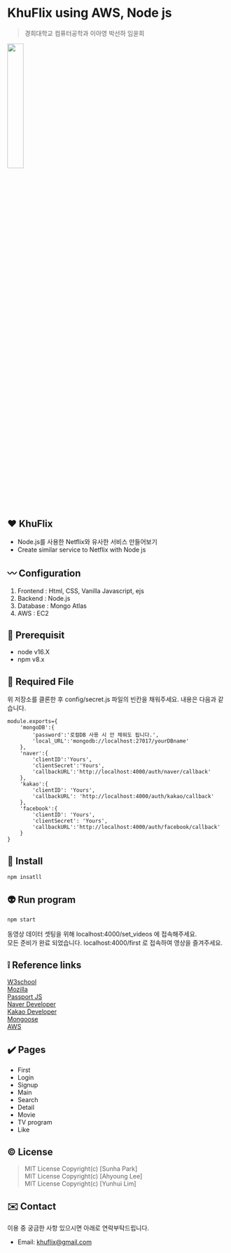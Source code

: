 # KhuFlix using AWS, Node js
> 경희대학교 컴퓨터공학과 이아영 박선하 임윤희

<img src="/uploads/fc33f0c989bfb6ebfd5049a5346ad4ba/KHUFLIX.PNG" width=27%/>


## :heart: KhuFlix
- Node.js를 사용한 Netflix와 유사한 서비스 만들어보기 
- Create similar service to Netflix with Node js

## :wavy_dash: Configuration
1. Frontend : Html, CSS, Vanilla Javascript, ejs
2. Backend : Node.js
3. Database : Mongo Atlas
4. AWS : EC2

## :banana: Prerequisit
- node v16.X<br>
- npm v8.x

## :monkey: Required File
위 저장소를 클론한 후 config/secret.js 파일의 빈칸을 채워주세요. 내용은 다음과 같습니다.
```
module.exports={
    'mongoDB':{
        'password':'로컬DB 사용 시 안 채워도 됩니다.',
        'local_URL':'mongodb://localhost:27017/yourDBname'
    },
    'naver':{
        'clientID':'Yours',
        'clientSecret':'Yours',
        'callbackURL':'http://localhost:4000/auth/naver/callback'
    },
    'kakao':{
        'clientID': 'Yours',
        'callbackURL': 'http://localhost:4000/auth/kakao/callback'
    },
    'facebook':{
        'clientID': 'Yours',
        'clientSecret': 'Yours',
        'callbackURL':'http://localhost:4000/auth/facebook/callback'
    }
}
```

## :star2: Install
```sh
npm insatll
```

## :alien: Run program
```sh
npm start
```
동영상 데이터 셋팅을 위해 localhost:4000/set_videos 에 접속해주세요.<br>
모든 준비가 완료 되었습니다. localhost:4000/first 로 접속하여 영상을 즐겨주세요.


## :grey_exclamation: Reference links
<a href="https://www.w3schools.com/">W3school</a><br>
<a href="https://developer.mozilla.org/ko/docs/Mozilla">Mozilla</a><br>
<a href="http://www.passportjs.org/">Passport JS</a><br>
<a href="https://developers.naver.com/main/">Naver Developer</a><br>
<a href="https://developers.kakao.com/">Kakao Developer</a><br>
<a href="https://mongoosejs.com/">Mongoose</a><br>
<a href="https://aws.amazon.com/free/?trk=ps_a134p000003yHYmAAM&trkCampaign=acq_paid_search_brand&sc_channel=PS&sc_campaign=acquisition_KR&sc_publisher=Google&sc_category=Core-Main&sc_country=KR&sc_geo=APAC&sc_outcome=acq&sc_detail=aws&sc_content=Brand_Core_aws_e&sc_segment=444218215904&sc_medium=ACQ-P|PS-GO|Brand|Desktop|SU|Core-Main|Core|KR|EN|Text&s_kwcid=AL!4422!3!444218215904!e!!g!!aws&ef_id=Cj0KCQiAqbyNBhC2ARIsALDwAsDK3D5JI3YOpoI3HUBy3nGyWe-N5Dr0FLUGNXLk7DEtpO3vOcfcQDgaAtodEALw_wcB:G:s&s_kwcid=AL!4422!3!444218215904!e!!g!!aws&all-free-tier.sort-by=item.additionalFields.SortRank&all-free-tier.sort-order=asc&awsf.Free%20Tier%20Types=*all&awsf.Free%20Tier%20Categories=*all">AWS</a>

## :heavy_check_mark: Pages
- First
- Login
- Signup
- Main
- Search
- Detail
- Movie
- TV program
- Like

## © License
> MIT License Copyright(c) [Sunha Park]<br>
> MIT License Copyright(c) [Ahyoung Lee]<br>
> MIT License Copyright(c) [Yunhui Lim]

## :envelope: Contact
이용 중 궁금한 사항 있으시면 아래로 연락부탁드립니다.
- Email: khuflix@gmail.com